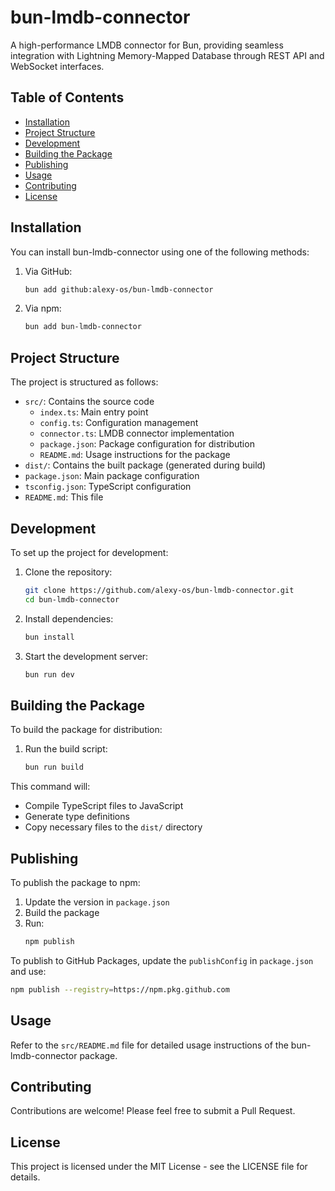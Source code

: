 # bun-lmdb-connector

A high-performance LMDB connector for Bun, providing seamless integration with Lightning Memory-Mapped Database through REST API and WebSocket interfaces.

## Table of Contents

- [Installation](#installation)
- [Project Structure](#project-structure)
- [Development](#development)
- [Building the Package](#building-the-package)
- [Publishing](#publishing)
- [Usage](#usage)
- [Contributing](#contributing)
- [License](#license)

## Installation

You can install bun-lmdb-connector using one of the following methods:

1. Via GitHub:
   ```bash
   bun add github:alexy-os/bun-lmdb-connector
   ```

2. Via npm:
   ```bash
   bun add bun-lmdb-connector
   ```

## Project Structure

The project is structured as follows:

- `src/`: Contains the source code
  - `index.ts`: Main entry point
  - `config.ts`: Configuration management
  - `connector.ts`: LMDB connector implementation
  - `package.json`: Package configuration for distribution
  - `README.md`: Usage instructions for the package
- `dist/`: Contains the built package (generated during build)
- `package.json`: Main package configuration
- `tsconfig.json`: TypeScript configuration
- `README.md`: This file

## Development

To set up the project for development:

1. Clone the repository:
   ```bash
   git clone https://github.com/alexy-os/bun-lmdb-connector.git
   cd bun-lmdb-connector
   ```

2. Install dependencies:
   ```bash
   bun install
   ```

3. Start the development server:
   ```bash
   bun run dev
   ```

## Building the Package

To build the package for distribution:

1. Run the build script:
   ```bash
   bun run build
   ```

This command will:
- Compile TypeScript files to JavaScript
- Generate type definitions
- Copy necessary files to the `dist/` directory

## Publishing

To publish the package to npm:

1. Update the version in `package.json`
2. Build the package
3. Run:
   ```bash
   npm publish
   ```

To publish to GitHub Packages, update the `publishConfig` in `package.json` and use:

```bash
npm publish --registry=https://npm.pkg.github.com
```

## Usage

Refer to the `src/README.md` file for detailed usage instructions of the bun-lmdb-connector package.

## Contributing

Contributions are welcome! Please feel free to submit a Pull Request.

## License

This project is licensed under the MIT License - see the LICENSE file for details.